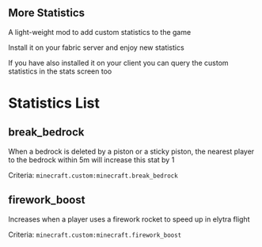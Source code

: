 More Statistics
-----------

A light-weight mod to add custom statistics to the game

Install it on your fabric server and enjoy new statistics

If you have also installed it on your client you can query the custom statistics in the stats screen too

# Statistics List

## break_bedrock

When a bedrock is deleted by a piston or a sticky piston, the nearest player to the bedrock within 5m will increase this stat by 1

Criteria: `minecraft.custom:minecraft.break_bedrock`


## firework_boost

Increases when a player uses a firework rocket to speed up in elytra flight

Criteria: `minecraft.custom:minecraft.firework_boost`
